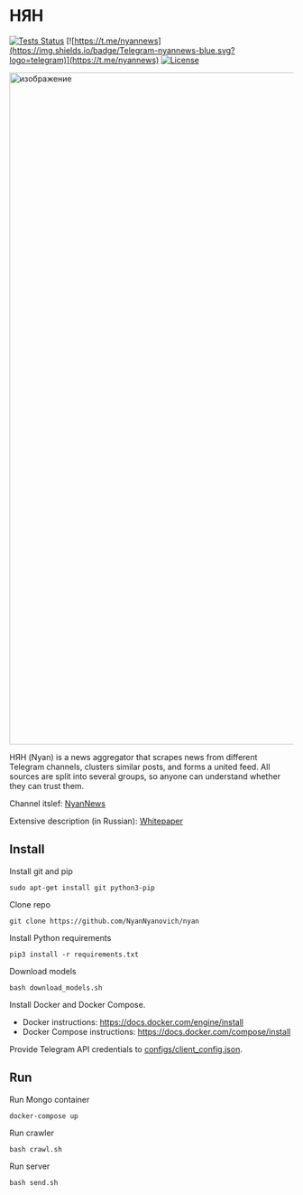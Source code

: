 # НЯН

[![Tests Status](https://github.com/NyanNyanovich/nyan/actions/workflows/python.yml/badge.svg)](https://github.com/NyanNyanovich/nyan/actions/workflows/python.yml)
[![https://t.me/nyannews](https://img.shields.io/badge/Telegram-nyannews-blue.svg?logo=telegram)](https://t.me/nyannews)
[![License](https://img.shields.io/github/license/NyanNyanovich/nyan)](https://github.com/NyanNyanovich/nyan/blob/master/LICENSE)

<img width="1189" alt="изображение" src="https://user-images.githubusercontent.com/104140467/193427932-f5b3ecdd-835f-493f-9901-553c03bdff9b.png">

НЯН (Nyan) is a news aggregator that scrapes news from different Telegram channels, clusters similar posts, and forms a united feed. All sources are split into several groups, so anyone can understand whether they can trust them.

Channel itslef: [NyanNews](https://t.me/nyannews)

Extensive description (in Russian): [Whitepaper](https://telegra.ph/NYAN-Whitepaper-04-03)

## Install

Install git and pip
```
sudo apt-get install git python3-pip
```

Clone repo
```
git clone https://github.com/NyanNyanovich/nyan
```

Install Python requirements
```
pip3 install -r requirements.txt
```

Download models
```
bash download_models.sh
```

Install Docker and Docker Compose.
* Docker instructions: https://docs.docker.com/engine/install
* Docker Compose instructions: https://docs.docker.com/compose/install

Provide Telegram API credentials to [configs/client_config.json](https://github.com/NyanNyanovich/nyan/blob/main/configs/client_config.json).

## Run

Run Mongo container
```
docker-compose up
```

Run crawler
```
bash crawl.sh
```

Run server
```
bash send.sh
```
